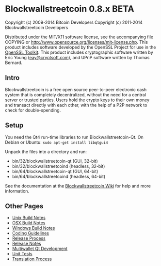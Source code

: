 Blockwallstreetcoin 0.8.x BETA
====================

Copyright (c) 2009-2014 Bitcoin Developers
Copyright (c) 2011-2014 Blockwallstreetcoin Developers

Distributed under the MIT/X11 software license, see the accompanying
file COPYING or http://www.opensource.org/licenses/mit-license.php.
This product includes software developed by the OpenSSL Project for use in the [OpenSSL Toolkit](http://www.openssl.org/). This product includes
cryptographic software written by Eric Young ([eay@cryptsoft.com](mailto:eay@cryptsoft.com)), and UPnP software written by Thomas Bernard.


Intro
---------------------
Blockwallstreetcoin is a free open source peer-to-peer electronic cash system that is
completely decentralized, without the need for a central server or trusted
parties.  Users hold the crypto keys to their own money and transact directly
with each other, with the help of a P2P network to check for double-spending.


Setup
---------------------
You need the Qt4 run-time libraries to run Blockwallstreetcoin-Qt. On Debian or Ubuntu:
	`sudo apt-get install libqtgui4`

Unpack the files into a directory and run:

- bin/32/blockwallstreetcoin-qt (GUI, 32-bit)
- bin/32/blockwallstreetcoind (headless, 32-bit)
- bin/64/blockwallstreetcoin-qt (GUI, 64-bit)
- bin/64/blockwallstreetcoind (headless, 64-bit)

See the documentation at the [Blockwallstreetcoin Wiki](http://blockwallstreetcoin.info)
for help and more information.


Other Pages
---------------------
- [Unix Build Notes](build-unix.md)
- [OSX Build Notes](build-osx.md)
- [Windows Build Notes](build-msw.md)
- [Coding Guidelines](coding.md)
- [Release Process](release-process.md)
- [Release Notes](release-notes.md)
- [Multiwallet Qt Development](multiwallet-qt.md)
- [Unit Tests](unit-tests.md)
- [Translation Process](translation_process.md)
